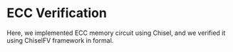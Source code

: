 ECC Verification
=================
Here, we implemented ECC memory circuit using Chisel, and we verified it using ChiselFV framework in formal.
